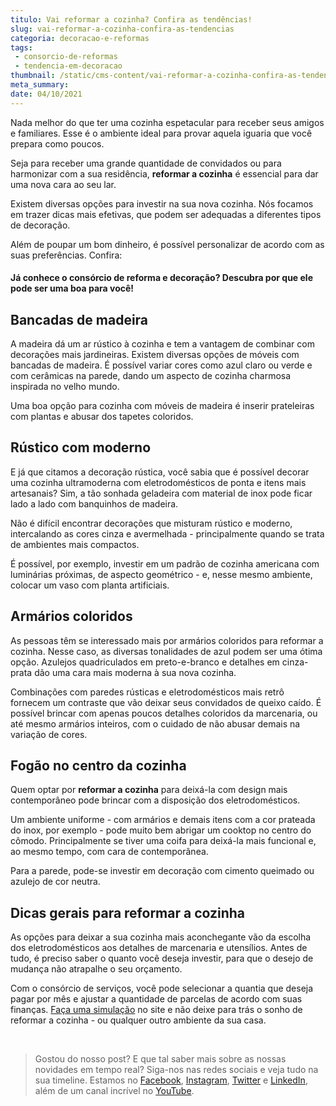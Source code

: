 ```yaml
---
titulo: Vai reformar a cozinha? Confira as tendências!
slug: vai-reformar-a-cozinha-confira-as-tendencias
categoria: decoracao-e-reformas
tags:
 - consorcio-de-reformas
 - tendencia-em-decoracao
thumbnail: /static/cms-content/vai-reformar-a-cozinha-confira-as-tendencias.jpg
meta_summary: 
date: 04/10/2021
---
```

Nada melhor do que ter uma cozinha espetacular para receber seus amigos e familiares. Esse é o ambiente ideal para provar aquela iguaria que você prepara como poucos.

Seja para receber uma grande quantidade de convidados ou para harmonizar com a sua residência, **reformar a cozinha** é essencial para dar uma nova cara ao seu lar.

Existem diversas opções para investir na sua nova cozinha. Nós focamos em trazer dicas mais efetivas, que podem ser adequadas a diferentes tipos de decoração.

Além de poupar um bom dinheiro, é possível personalizar de acordo com as suas preferências. Confira:

#### **Já conhece o consórcio de reforma e decoração? Descubra por que ele pode ser uma boa para você!**

Bancadas de madeira
-------------------

A madeira dá um ar rústico à cozinha e tem a vantagem de combinar com decorações mais jardineiras. Existem diversas opções de móveis com bancadas de madeira. É possível variar cores como azul claro ou verde e com cerâmicas na parede, dando um aspecto de cozinha charmosa inspirada no velho mundo.

Uma boa opção para cozinha com móveis de madeira é inserir prateleiras com plantas e abusar dos tapetes coloridos.

Rústico com moderno
-------------------

E já que citamos a decoração rústica, você sabia que é possível decorar uma cozinha ultramoderna com eletrodomésticos de ponta e itens mais artesanais? Sim, a tão sonhada geladeira com material de inox pode ficar lado a lado com banquinhos de madeira.

Não é difícil encontrar decorações que misturam rústico e moderno, intercalando as cores cinza e avermelhada - principalmente quando se trata de ambientes mais compactos.

É possível, por exemplo, investir em um padrão de cozinha americana com luminárias próximas, de aspecto geométrico - e, nesse mesmo ambiente, colocar um vaso com planta artificiais.

Armários coloridos
------------------

As pessoas têm se interessado mais por armários coloridos para reformar a cozinha. Nesse caso, as diversas tonalidades de azul podem ser uma ótima opção. Azulejos quadriculados em preto-e-branco e detalhes em cinza-prata dão uma cara mais moderna à sua nova cozinha.

Combinações com paredes rústicas e eletrodomésticos mais retrô fornecem um contraste que vão deixar seus convidados de queixo caído. É possível brincar com apenas poucos detalhes coloridos da marcenaria, ou até mesmo armários inteiros, com o cuidado de não abusar demais na variação de cores.

Fogão no centro da cozinha
--------------------------

Quem optar por **reformar a cozinha** para deixá-la com design mais contemporâneo pode brincar com a disposição dos eletrodomésticos.

Um ambiente uniforme - com armários e demais itens com a cor prateada do inox, por exemplo - pode muito bem abrigar um cooktop no centro do cômodo. Principalmente se tiver uma coifa para deixá-la mais funcional e, ao mesmo tempo, com cara de contemporânea.

Para a parede, pode-se investir em decoração com cimento queimado ou azulejo de cor neutra.

Dicas gerais para reformar a cozinha
------------------------------------

As opções para deixar a sua cozinha mais aconchegante vão da escolha dos eletrodomésticos aos detalhes de marcenaria e utensílios. Antes de tudo, é preciso saber o quanto você deseja investir, para que o desejo de mudança não atrapalhe o seu orçamento.

Com o consórcio de serviços, você pode selecionar a quantia que deseja pagar por mês e ajustar a quantidade de parcelas de acordo com suas finanças. [Faça uma simulação](https://www.embracon.com.br/consorcio) no site e não deixe para trás o sonho de reformar a cozinha - ou qualquer outro ambiente da sua casa.

‍

> Gostou do nosso post? E que tal saber mais sobre as nossas novidades em tempo real? Siga-nos nas redes sociais e veja tudo na sua timeline. Estamos no [Facebook](https://www.facebook.com/embracon/), [Instagram](https://www.instagram.com/embraconoficial/), [Twitter](https://twitter.com/embracon) e [LinkedIn](https://www.linkedin.com/company/1018875/), além de um canal incrível no [YouTube](https://www.youtube.com/channel/UCL-Y0mv9zc73Iek48NLUBzQ).

‍
